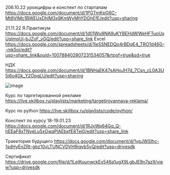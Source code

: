 206.10.22 урокцифры и конспект по стартапам
https://docs.google.com/document/d/1PGTmKpG6C-Mt8VIMc1BWEUxDhIM3x8KmWyMhYDGhEfE/edit?usp=sharing

21.11.22 Я.Практикум
https://docs.google.com/document/d/1d01Wu9NA9uKYBEHdWWeHFTuoUxUqImpUi-bJZoF_vGQ/edit?usp=share_link
Excel
https://docs.google.com/spreadsheets/d/1IeSSNEDQo4rBDqE4_TRO1d46G--mk5oj/edit?usp=share_link&ouid=100788402807231534057&rtpof=true&sd=true 

НДК
https://docs.google.com/document/d/1BNHaEK47sAHoJH7d_7Csn_cL0A3U5i6o4Gk_Y2OpgLU/edit?usp=sharing

![image](https://user-images.githubusercontent.com/113089411/213179543-6ff0488a-1487-46e4-8837-0016a633b520.png)


Курс по таргетированной рекламе
https://live.skillbox.ru/playlists/marketing/targetirovannaya-reklama/
 
Курс по python
https://live.skillbox.ru/playlists/code/python/


Конспект по курсу 18-19.01.23
https://docs.google.com/document/d/1RJxWp64Gq_Q-hEEaF8xTNveLu5xGwaPlAEbxfE8Tei0/edit?usp=share_link

Траектория будущего
https://docs.google.com/document/d/1ypJWSlhc-1sdHyEnZRt-gbz10vLTUNCVDVH9jqyb5vQ/edit?usp=drivesdk 

Сертификат
https://drive.google.com/file/d/1LelKuunwckEx546a1ugX9LgbJE9n7az9/view?usp=drivesdk
